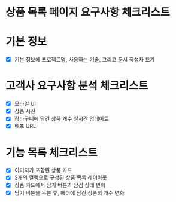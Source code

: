 # 상품 목록 페이지 요구사항 체크리스트

# 기본 정보

- [x] 기본 정보에 프로젝트명, 사용하는 기술, 그리고 문서 작성자 표기

# 고객사 요구사항 분석 체크리스트

- [x] 모바일 UI
- [x] 상품 사진
- [x] 장바구니에 담긴 상품 개수 실시간 업데이트
- [x] 배포 URL

# 기능 목록 체크리스트

- [x] 이미지가 포함된 상품 카드
- [x] 2개의 컬럼으로 구성된 상품 목록 레이아웃
- [x] 상품 카드에서 담기 버튼과 담김 상태 변화
- [x] 담기 버튼을 누른 후, 헤더에 담긴 상품의 개수 변화
